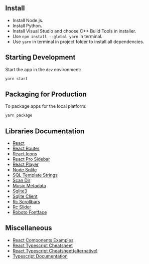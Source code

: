 ## Install

- Install Node.js.
- Install Python.
- Install Visual Studio and choose C++ Build Tools in installer.
- Use `npm install --global yarn` in terminal.
- Use `yarn` in terminal in project folder to install all dependencies.

## Starting Development

Start the app in the `dev` environment:

```bash
yarn start
```

## Packaging for Production

To package apps for the local platform:

```bash
yarn package
```

## Libraries Documentation

- [React](https://reactjs.org/docs/getting-started.html)
- [React Router](https://reactrouter.com/web/guides/quick-start)
- [React Icons](https://react-icons.github.io/react-icons/icons?name=bs)
- [React Pro Sidebar](https://github.com/azouaoui-med/react-pro-sidebar)
- [React Player](https://github.com/cookpete/react-player)
- [Node Sqlite](https://github.com/kriasoft/node-sqlite)
- [SQL Template Strings](https://github.com/felixfbecker/node-sql-template-strings)
- [Scan Dir](https://github.com/Bartozzz/scan-dir)
- [Music Metadata](https://github.com/Borewit/music-metadata)
- [Sqlite3](https://github.com/mapbox/node-sqlite3)
- [Sqlite Client](https://github.com/kriasoft/node-sqlite)
- [Rc Scrollbars](https://github.com/sakhnyuk/rc-scrollbars)
- [Rc Slider](https://github.com/react-component/slider)
- [Roboto Fontface](https://www.npmjs.com/package/roboto-fontface)

## Miscellaneous

- [React Components Examples](https://reactjsexample.com/)
- [React Typescript Cheatsheet](https://react-typescript-cheatsheet.netlify.app/)
- [React Typescript Cheatsheet(alternative)](https://github.com/typescript-cheatsheets/react)
- [Typescript Documentation](https://www.typescriptlang.org/docs/)
